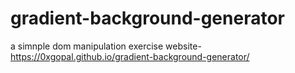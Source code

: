 # gradient-background-generator
a simnple dom manipulation exercise
website-https://0xgopal.github.io/gradient-background-generator/

